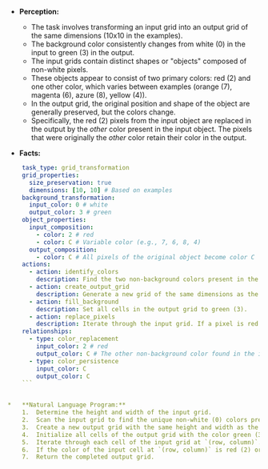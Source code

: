 *   **Perception:**
    *   The task involves transforming an input grid into an output grid of the same dimensions (10x10 in the examples).
    *   The background color consistently changes from white (0) in the input to green (3) in the output.
    *   The input grids contain distinct shapes or "objects" composed of non-white pixels.
    *   These objects appear to consist of two primary colors: red (2) and one other color, which varies between examples (orange (7), magenta (6), azure (8), yellow (4)).
    *   In the output grid, the original position and shape of the object are generally preserved, but the colors change.
    *   Specifically, the red (2) pixels from the input object are replaced in the output by the *other* color present in the input object. The pixels that were originally the *other* color retain their color in the output.

*   **Facts:**
    
```yaml
    task_type: grid_transformation
    grid_properties:
      size_preservation: true
      dimensions: [10, 10] # Based on examples
    background_transformation:
      input_color: 0 # white
      output_color: 3 # green
    object_properties:
      input_composition:
        - color: 2 # red
        - color: C # Variable color (e.g., 7, 6, 8, 4)
      output_composition:
        - color: C # All pixels of the original object become color C
    actions:
      - action: identify_colors
        description: Find the two non-background colors present in the input grid. One is always red (2), identify the other (C).
      - action: create_output_grid
        description: Generate a new grid of the same dimensions as the input.
      - action: fill_background
        description: Set all cells in the output grid to green (3).
      - action: replace_pixels
        description: Iterate through the input grid. If a pixel is red (2) or color C, place color C at the corresponding position in the output grid.
    relationships:
      - type: color_replacement
        input_color: 2 # red
        output_color: C # The other non-background color found in the input object.
      - type: color_persistence
        input_color: C
        output_color: C
    ```


*   **Natural Language Program:**
    1.  Determine the height and width of the input grid.
    2.  Scan the input grid to find the unique non-white (0) colors present. Identify the color that is *not* red (2); let this be the `fill_color`.
    3.  Create a new output grid with the same height and width as the input grid.
    4.  Initialize all cells of the output grid with the color green (3).
    5.  Iterate through each cell of the input grid at `(row, column)`.
    6.  If the color of the input cell at `(row, column)` is red (2) or the identified `fill_color`, set the color of the output grid cell at `(row, column)` to the `fill_color`.
    7.  Return the completed output grid.